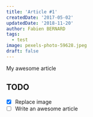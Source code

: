 ```yaml
---
title: 'Article #1'
createdDate: '2017-05-02'
updatedDate: '2018-11-20'
author: Fabien BERNARD
tags:
  - test
image: pexels-photo-59628.jpeg
draft: false
---
```


My awesome article

## TODO

-   [x] Replace image
-   [ ] Write an awesome article
